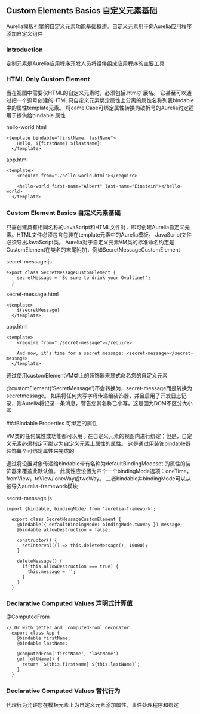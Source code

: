 ## Custom Elements Basics 自定义元素基础

Aurelia模板引擎的自定义元素功能基础概述。自定义元素用于向Aurelia应用程序添加自定义组件

### Introduction

定制元素是Aurelia应用程序开发人员将组件组成应用程序的主要工具

### HTML Only Custom Element

当在视图中需要仅HTML的自定义元素时，必须包括.html扩展名。
它甚至可以通过把一个逗号创建的HTML只自定义元素绑定属性上分离的属性名称列表bindable中的属性template元素。
将camelCase可绑定属性转换为破折号的Aurelia约定适用于提供给bindable 属性

hello-world.html
````
<template bindable="firstName, lastName">
    Hello, ${firstName} ${lastName}!
  </template>
````

app.html
````
<template>
    <require from="./hello-world.html"></require>
  
    <hello-world first-name="Albert" last-name="Einstein"></hello-world>
  </template>
````

### Custom Element Basics 自定义元素基础

只需创建具有相同名称的JavaScript和HTML文件对，即可创建Aurelia自定义元素。HTML文件必须包含包装在template元素中的Aurelia模板。
JavaScript文件必须导出JavaScript类。
Aurelia对于自定义元素VM类的标准命名约定是CustomElement在类名的末尾附加，例如SecretMessageCustomElement

secret-message.js
````
export class SecretMessageCustomElement {
    secretMessage = 'Be sure to drink your Ovaltine!';
  }
````
secret-message.html
````
<template>
    ${secretMessage}
  </template>
````
app.html
````
<template>
    <require from="./secret-message"></require>
  
    And now, it's time for a secret message: <secret-message></secret-message>
  </template>
````

通过使用customElementVM类上的装饰器来显式命名您的自定义元素

@customElement('SecretMessage')不会转换为，secret-message而是转换为secretmessage。
如果将任何大写字母传递给装饰器，并且启用了开发日志记录，则Aurelia将记录一条消息，警告您其名称已小写。这是因为DOM不区分大小写


###Bindable Properties 可绑定的属性

VM类的任何属性或功能都可以用于在自定义元素的视图内进行绑定；但是，自定义元素必须指定可绑定为自定义元素上属性的属性。
这是通过用装饰bindable器装饰每个可绑定属性来完成的

通过将设置对象传递给bindable带有名称为defaultBindingModeset 的属性的装饰器来覆盖此默认值。
此属性应设置为四个一个bindingMode选项：oneTime，fromView，toView/ oneWay或twoWay。
二者bindable并bindingMode可以从被导入aurelia-framework模块

secret-message.js
````
import {bindable, bindingMode} from 'aurelia-framework';
  
  export class SecretMessageCustomElement {
    @bindable({ defaultBindingMode: bindingMode.twoWay }) message;
    @bindable allowDestruction = false;
  
    constructor() {
      setInterval(() => this.deleteMessage(), 10000);
    }
  
    deleteMessage() {
      if(this.allowDestruction === true) {
        this.message = '';
      }
    }
  }
````

### Declarative Computed Values 声明式计算值

@ComputedFrom
````
// Or with getter and `computedFrom` decorator
  export class App {
    @bindable firstName;
    @bindable lastName;
  
    @computedFrom('firstName', 'lastName')
    get fullName() {
      return `${this.firstName} ${this.lastName}`;
    }
  }
````

### Declarative Computed Values 替代行为

代理行为允许您在模板元素上为自定义元素添加属性，事件处理程序和绑定






















